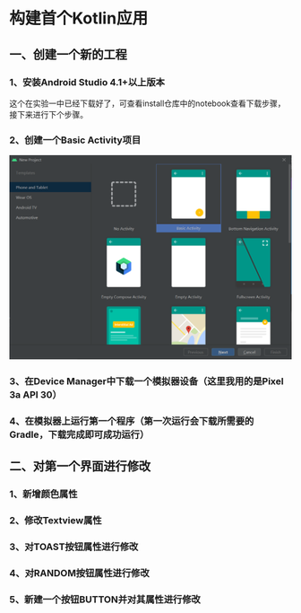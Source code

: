 # 构建首个Kotlin应用
## 一、创建一个新的工程
### 1、安装Android Studio 4.1+以上版本
这个在实验一中已经下载好了，可查看install仓库中的notebook查看下载步骤，接下来进行下个步骤。
### 2、创建一个Basic Activity项目
![](https://github.com/Lin-haha/Kotlin/blob/master/img/img/1.png)
### 3、在Device Manager中下载一个模拟器设备（这里我用的是Pixel 3a API 30）

### 4、在模拟器上运行第一个程序（第一次运行会下载所需要的Gradle，下载完成即可成功运行）

## 二、对第一个界面进行修改
### 1、新增颜色属性

### 2、修改Textview属性

### 3、对TOAST按钮属性进行修改

### 4、对RANDOM按钮属性进行修改

### 5、新建一个按钮BUTTON并对其属性进行修改


